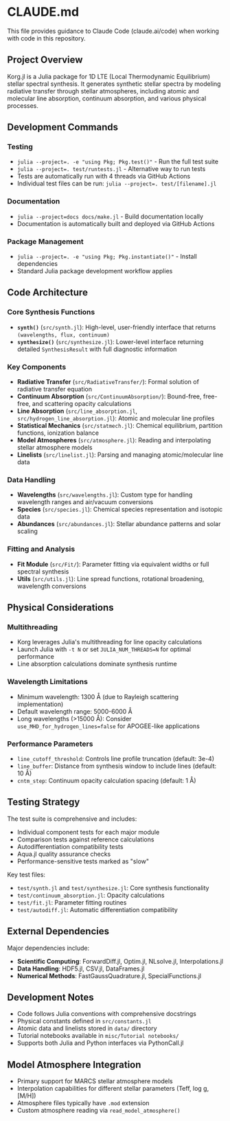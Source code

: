 # CLAUDE.md

This file provides guidance to Claude Code (claude.ai/code) when working with code in this repository.

## Project Overview

Korg.jl is a Julia package for 1D LTE (Local Thermodynamic Equilibrium) stellar spectral synthesis. It generates synthetic stellar spectra by modeling radiative transfer through stellar atmospheres, including atomic and molecular line absorption, continuum absorption, and various physical processes.

## Development Commands

### Testing
- `julia --project=. -e "using Pkg; Pkg.test()"` - Run the full test suite
- `julia --project=. test/runtests.jl` - Alternative way to run tests
- Tests are automatically run with 4 threads via GitHub Actions
- Individual test files can be run: `julia --project=. test/[filename].jl`

### Documentation
- `julia --project=docs docs/make.jl` - Build documentation locally
- Documentation is automatically built and deployed via GitHub Actions

### Package Management
- `julia --project=. -e "using Pkg; Pkg.instantiate()"` - Install dependencies
- Standard Julia package development workflow applies

## Code Architecture

### Core Synthesis Functions
- **`synth()`** (`src/synth.jl`): High-level, user-friendly interface that returns `(wavelengths, flux, continuum)`
- **`synthesize()`** (`src/synthesize.jl`): Lower-level interface returning detailed `SynthesisResult` with full diagnostic information

### Key Components
- **Radiative Transfer** (`src/RadiativeTransfer/`): Formal solution of radiative transfer equation
- **Continuum Absorption** (`src/ContinuumAbsorption/`): Bound-free, free-free, and scattering opacity calculations
- **Line Absorption** (`src/line_absorption.jl`, `src/hydrogen_line_absorption.jl`): Atomic and molecular line profiles
- **Statistical Mechanics** (`src/statmech.jl`): Chemical equilibrium, partition functions, ionization balance
- **Model Atmospheres** (`src/atmosphere.jl`): Reading and interpolating stellar atmosphere models
- **Linelists** (`src/linelist.jl`): Parsing and managing atomic/molecular line data

### Data Handling
- **Wavelengths** (`src/wavelengths.jl`): Custom type for handling wavelength ranges and air/vacuum conversions
- **Species** (`src/species.jl`): Chemical species representation and isotopic data
- **Abundances** (`src/abundances.jl`): Stellar abundance patterns and solar scaling

### Fitting and Analysis
- **Fit Module** (`src/Fit/`): Parameter fitting via equivalent widths or full spectral synthesis
- **Utils** (`src/utils.jl`): Line spread functions, rotational broadening, wavelength conversions

## Physical Considerations

### Multithreading
- Korg leverages Julia's multithreading for line opacity calculations
- Launch Julia with `-t N` or set `JULIA_NUM_THREADS=N` for optimal performance
- Line absorption calculations dominate synthesis runtime

### Wavelength Limitations
- Minimum wavelength: 1300 Å (due to Rayleigh scattering implementation)
- Default wavelength range: 5000-6000 Å
- Long wavelengths (>15000 Å): Consider `use_MHD_for_hydrogen_lines=false` for APOGEE-like applications

### Performance Parameters
- `line_cutoff_threshold`: Controls line profile truncation (default: 3e-4)
- `line_buffer`: Distance from synthesis window to include lines (default: 10 Å)
- `cntm_step`: Continuum opacity calculation spacing (default: 1 Å)

## Testing Strategy

The test suite is comprehensive and includes:
- Individual component tests for each major module
- Comparison tests against reference calculations
- Autodifferentiation compatibility tests
- Aqua.jl quality assurance checks
- Performance-sensitive tests marked as "slow"

Key test files:
- `test/synth.jl` and `test/synthesize.jl`: Core synthesis functionality
- `test/continuum_absorption.jl`: Opacity calculations
- `test/fit.jl`: Parameter fitting routines
- `test/autodiff.jl`: Automatic differentiation compatibility

## External Dependencies

Major dependencies include:
- **Scientific Computing**: ForwardDiff.jl, Optim.jl, NLsolve.jl, Interpolations.jl
- **Data Handling**: HDF5.jl, CSV.jl, DataFrames.jl
- **Numerical Methods**: FastGaussQuadrature.jl, SpecialFunctions.jl

## Development Notes

- Code follows Julia conventions with comprehensive docstrings
- Physical constants defined in `src/constants.jl`
- Atomic data and linelists stored in `data/` directory
- Tutorial notebooks available in `misc/Tutorial notebooks/`
- Supports both Julia and Python interfaces via PythonCall.jl

## Model Atmosphere Integration

- Primary support for MARCS stellar atmosphere models
- Interpolation capabilities for different stellar parameters (Teff, log g, [M/H])
- Atmosphere files typically have `.mod` extension
- Custom atmosphere reading via `read_model_atmosphere()`